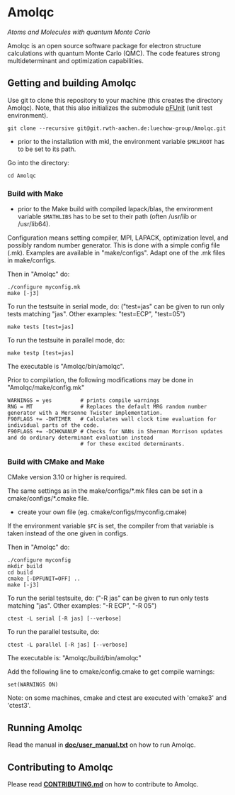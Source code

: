 # Amolqc
_Atoms and Molecules with quantum Monte Carlo_

Amolqc is an open source software package for electron structure calculations with quantum Monte Carlo (QMC).
The code features strong multideterminant and optimization capabilities.

## Getting and building Amolqc

Use git to clone this repository to your machine (this creates the directory Amolqc).
Note, that this also initializes the submodule
[pFUnit](https://github.com/Goddard-Fortran-Ecosystem/pFUnit) (unit test environment).
```
git clone --recursive git@git.rwth-aachen.de:luechow-group/Amolqc.git
```

- prior to the installation with mkl, the environment variable `$MKLROOT` has to be set to its path.

Go into the directory:
```
cd Amolqc
```

### Build with Make

- prior to the Make build with compiled lapack/blas, the environment variable `$MATHLIBS` has to be
  set to their path (often /usr/lib or /usr/lib64).

Configuration means setting compiler, MPI, LAPACK, optimization level,
and possibly random number generator. This is done with a simple config file (.mk).
Examples are available in "make/configs". Adapt one of the .mk files in make/configs.

Then in "Amolqc" do:
```
./configure myconfig.mk
make [-j3]
```

To run the testsuite in serial mode, do:
("test=jas" can be given to run only tests matching "jas".
Other examples: "test=ECP", "test=05")
```
make tests [test=jas]
```

To run the testsuite in parallel mode, do:
```
make testp [test=jas]
```

The executable is "Amolqc/bin/amolqc".


Prior to compilation, the following modifications may be done in "Amolqc/make/config.mk"
```
WARNINGS = yes         # prints compile warnings
RNG = MT               # Replaces the default MRG random number generator with a Mersenne Twister implementation.
F90FLAGS += -DWTIMER   # Calculates wall clock time evaluation for individual parts of the code.
F90FLAGS += -DCHKNANUP # Checks for NANs in Sherman Morrison updates and do ordinary determinant evaluation instead
                       # for these excited determinants.
```

### Build with CMake and Make

CMake version 3.10 or higher is required.

The same settings as in the make/configs/\*.mk files can be set in a cmake/configs/\*.cmake file.
- create your own file (eg. cmake/configs/myconfig.cmake)

If the environment variable `$FC` is set, the compiler from that variable is taken instead of
the one given in configs.

Then in "Amolqc" do:
```
./configure myconfig
mkdir build
cd build
cmake [-DPFUNIT=OFF] ..
make [-j3]
```

To run the serial testsuite, do:
("-R jas" can be given to run only tests matching "jas".
Other examples: "-R ECP", "-R 05")
```
ctest -L serial [-R jas] [--verbose]
```

To run the parallel testsuite, do:
```
ctest -L parallel [-R jas] [--verbose]
```

The executable is:
"Amolqc/build/bin/amolqc"

Add the following line to cmake/config.cmake to get compile warnings:
```
set(WARNINGS ON)
```

Note: on some machines, cmake and ctest are executed with 'cmake3' and 'ctest3'.

## Running Amolqc

Read the manual in **[doc/user_manual.txt](doc/user_manual.txt)** on how to run Amolqc.

## Contributing to Amolqc

Please read **[CONTRIBUTING.md](CONTRIBUTING.md)** on how to contribute to Amolqc.
